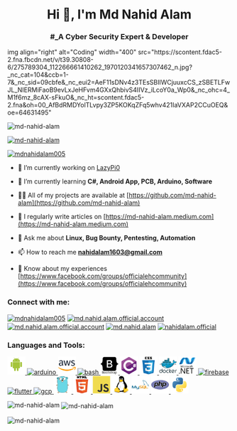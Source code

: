 <h1 align="center">Hi 👋, I'm Md Nahid Alam</h1>
<h3 align="center">#_A Cyber Security Expert & Developer</h3>
img align="right" alt="Coding" width="400" src="https://scontent.fdac5-2.fna.fbcdn.net/v/t39.30808-6/275789304_112266661410262_1970120341657307462_n.jpg?_nc_cat=104&ccb=1-7&_nc_sid=09cbfe&_nc_eui2=AeF11sDNv4z3TEsSBIlWCjuuxcCS_zSBETLFwJL_NIERMiFaoB9evLxJeHFvm4GXxQhbivS4IIVz_iLcoY0a_Wp0&_nc_ohc=4_M1f6mz_8cAX-sFkuO&_nc_ht=scontent.fdac5-2.fna&oh=00_AfBdRMDYolTLvpy3ZP5KOKqZFq5whv421IaVXAP2CCuOEQ&oe=64631495"

<p align="left"> <img src="https://komarev.com/ghpvc/?username=md-nahid-alam&label=Profile%20views&color=0e75b6&style=flat" alt="md-nahid-alam" /> </p>

<p align="left"> <a href="https://github.com/ryo-ma/github-profile-trophy"><img src="https://github-profile-trophy.vercel.app/?username=md-nahid-alam" alt="md-nahid-alam" /></a> </p>

<p align="left"> <a href="https://twitter.com/mdnahidalam005" target="blank"><img src="https://img.shields.io/twitter/follow/mdnahidalam005?logo=twitter&style=for-the-badge" alt="mdnahidalam005" /></a> </p>

- 🔭 I’m currently working on [LazyPi0](https://github.com/md-nahid-alam/LazyPi0)

- 🌱 I’m currently learning **C#, Android App, PCB, Arduino, Software**

- 👨‍💻 All of my projects are available at [https://github.com/md-nahid-alam](https://github.com/md-nahid-alam)

- 📝 I regularly write articles on [https://md-nahid-alam.medium.com](https://md-nahid-alam.medium.com)

- 💬 Ask me about **Linux, Bug Bounty, Pentesting, Automation**

- 📫 How to reach me **nahidalam1603@gmail.com**

- 📄 Know about my experiences [https://www.facebook.com/groups/officialehcommunity](https://www.facebook.com/groups/officialehcommunity)

<h3 align="left">Connect with me:</h3>
<p align="left">
<a href="https://twitter.com/mdnahidalam005" target="blank"><img align="center" src="https://raw.githubusercontent.com/rahuldkjain/github-profile-readme-generator/master/src/images/icons/Social/twitter.svg" alt="mdnahidalam005" height="30" width="40" /></a>
<a href="https://fb.com/md.nahid.alam.official.account" target="blank"><img align="center" src="https://raw.githubusercontent.com/rahuldkjain/github-profile-readme-generator/master/src/images/icons/Social/facebook.svg" alt="md.nahid.alam.official.account" height="30" width="40" /></a>
<a href="https://instagram.com/md.nahid.alam.official.account" target="blank"><img align="center" src="https://raw.githubusercontent.com/rahuldkjain/github-profile-readme-generator/master/src/images/icons/Social/instagram.svg" alt="md.nahid.alam.official.account" height="30" width="40" /></a>
<a href="https://medium.com/md.nahid.alam" target="blank"><img align="center" src="https://raw.githubusercontent.com/rahuldkjain/github-profile-readme-generator/master/src/images/icons/Social/medium.svg" alt="md.nahid.alam" height="30" width="40" /></a>
<a href="https://www.youtube.com/c/nahidalam.official" target="blank"><img align="center" src="https://raw.githubusercontent.com/rahuldkjain/github-profile-readme-generator/master/src/images/icons/Social/youtube.svg" alt="nahidalam.official" height="30" width="40" /></a>
</p>

<h3 align="left">Languages and Tools:</h3>
<p align="left"> <a href="https://developer.android.com" target="_blank" rel="noreferrer"> <img src="https://raw.githubusercontent.com/devicons/devicon/master/icons/android/android-original-wordmark.svg" alt="android" width="40" height="40"/> </a> <a href="https://www.arduino.cc/" target="_blank" rel="noreferrer"> <img src="https://cdn.worldvectorlogo.com/logos/arduino-1.svg" alt="arduino" width="40" height="40"/> </a> <a href="https://aws.amazon.com" target="_blank" rel="noreferrer"> <img src="https://raw.githubusercontent.com/devicons/devicon/master/icons/amazonwebservices/amazonwebservices-original-wordmark.svg" alt="aws" width="40" height="40"/> </a> <a href="https://www.gnu.org/software/bash/" target="_blank" rel="noreferrer"> <img src="https://www.vectorlogo.zone/logos/gnu_bash/gnu_bash-icon.svg" alt="bash" width="40" height="40"/> </a> <a href="https://getbootstrap.com" target="_blank" rel="noreferrer"> <img src="https://raw.githubusercontent.com/devicons/devicon/master/icons/bootstrap/bootstrap-plain-wordmark.svg" alt="bootstrap" width="40" height="40"/> </a> <a href="https://www.w3schools.com/cs/" target="_blank" rel="noreferrer"> <img src="https://raw.githubusercontent.com/devicons/devicon/master/icons/csharp/csharp-original.svg" alt="csharp" width="40" height="40"/> </a> <a href="https://www.w3schools.com/css/" target="_blank" rel="noreferrer"> <img src="https://raw.githubusercontent.com/devicons/devicon/master/icons/css3/css3-original-wordmark.svg" alt="css3" width="40" height="40"/> </a> <a href="https://www.docker.com/" target="_blank" rel="noreferrer"> <img src="https://raw.githubusercontent.com/devicons/devicon/master/icons/docker/docker-original-wordmark.svg" alt="docker" width="40" height="40"/> </a> <a href="https://dotnet.microsoft.com/" target="_blank" rel="noreferrer"> <img src="https://raw.githubusercontent.com/devicons/devicon/master/icons/dot-net/dot-net-original-wordmark.svg" alt="dotnet" width="40" height="40"/> </a> <a href="https://firebase.google.com/" target="_blank" rel="noreferrer"> <img src="https://www.vectorlogo.zone/logos/firebase/firebase-icon.svg" alt="firebase" width="40" height="40"/> </a> <a href="https://flutter.dev" target="_blank" rel="noreferrer"> <img src="https://www.vectorlogo.zone/logos/flutterio/flutterio-icon.svg" alt="flutter" width="40" height="40"/> </a> <a href="https://cloud.google.com" target="_blank" rel="noreferrer"> <img src="https://www.vectorlogo.zone/logos/google_cloud/google_cloud-icon.svg" alt="gcp" width="40" height="40"/> </a> <a href="https://golang.org" target="_blank" rel="noreferrer"> <img src="https://raw.githubusercontent.com/devicons/devicon/master/icons/go/go-original.svg" alt="go" width="40" height="40"/> </a> <a href="https://www.w3.org/html/" target="_blank" rel="noreferrer"> <img src="https://raw.githubusercontent.com/devicons/devicon/master/icons/html5/html5-original-wordmark.svg" alt="html5" width="40" height="40"/> </a> <a href="https://developer.mozilla.org/en-US/docs/Web/JavaScript" target="_blank" rel="noreferrer"> <img src="https://raw.githubusercontent.com/devicons/devicon/master/icons/javascript/javascript-original.svg" alt="javascript" width="40" height="40"/> </a> <a href="https://www.linux.org/" target="_blank" rel="noreferrer"> <img src="https://raw.githubusercontent.com/devicons/devicon/master/icons/linux/linux-original.svg" alt="linux" width="40" height="40"/> </a> <a href="https://www.mysql.com/" target="_blank" rel="noreferrer"> <img src="https://raw.githubusercontent.com/devicons/devicon/master/icons/mysql/mysql-original-wordmark.svg" alt="mysql" width="40" height="40"/> </a> <a href="https://www.php.net" target="_blank" rel="noreferrer"> <img src="https://raw.githubusercontent.com/devicons/devicon/master/icons/php/php-original.svg" alt="php" width="40" height="40"/> </a> <a href="https://www.python.org" target="_blank" rel="noreferrer"> <img src="https://raw.githubusercontent.com/devicons/devicon/master/icons/python/python-original.svg" alt="python" width="40" height="40"/> </a> </p>

<p><img align="left" src="https://github-readme-stats.vercel.app/api/top-langs?username=md-nahid-alam&show_icons=true&locale=en&layout=compact" alt="md-nahid-alam" /></p>

<p>&nbsp;<img align="center" src="https://github-readme-stats.vercel.app/api?username=md-nahid-alam&show_icons=true&locale=en" alt="md-nahid-alam" /></p>

<p><img align="center" src="https://github-readme-streak-stats.herokuapp.com/?user=md-nahid-alam&" alt="md-nahid-alam" /></p>
















